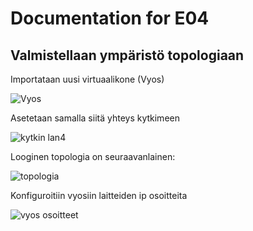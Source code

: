 # Documentation for E04

## Valmistellaan ympäristö topologiaan

Importataan uusi virtuaalikone (Vyos)

![Vyos](../E04/vyosadapter1lan4.PNG)

Asetetaan samalla siitä yhteys kytkimeen

![kytkin lan4](../E04/switshadapter4lan4.PNG)

Looginen topologia on seuraavanlainen:

![topologia](../E04/topologia.PNG)

Konfiguroitiin vyosiin laitteiden ip osoitteita

![vyos osoitteet](../E04/vyososoitteet.png)
